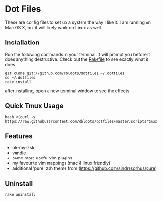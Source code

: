 # Dot Files

These are config files to set up a system the way I like it.
I am running on Mac OS X, but it will likely work on Linux as well.

## Installation

Run the following commands in your terminal. It will prompt you before it does anything destructive. Check out the [Rakefile](https://github.com/ryanb/dotfiles/blob/custom-bash-zsh/Rakefile) to see exactly what it does.

```terminal
git clone git://github.com/dbldots/dotfiles ~/.dotfiles
cd ~/.dotfiles
rake install
```
after installing, open a new terminal window to see the effects.

## Quick Tmux Usage

```
bash <(curl -s https://raw.githubusercontent.com/dbldots/dotfiles/master/scripts/tmux.sh)
```

## Features

* oh-my-zsh
* vundle
* some more useful vim plugins
* my favourite vim mappings (mac & linux friendly)
* additional 'pure' zsh theme from (https://github.com/sindresorhus/pure)

## Uninstall

```terminal
rake uninstall
```
